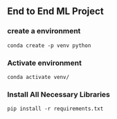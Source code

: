## End to End ML Project

### create a environment

```
conda create -p venv python      
```
### Activate environment

```
conda activate venv/    
```

### Install All Necessary Libraries

```
pip install -r requirements.txt

```